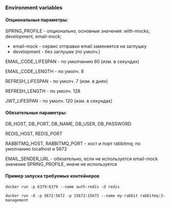 ### Environment variables

#### Опциональные параметры:

SPRING_PROFILE - опционально; основные значения: with-mocks, development, email-mock;

- email-mock - сервис отправки email заменяется на заглушку
- development - без заглушек (по умолч.)

EMAIL_CODE_LIFESPAN - по умолчанию 60 (изм. в секундах)

EMAIL_CODE_LENGTH - по умолч. 8

REFRESH_LIFESPAN - по умолч. 7 (изм. в днях)

REFRESH_LENGTH - по умолч. 128

JWT_LIFESPAN - по умолч. 120 (изм. в секундах)

#### Обязательные параметры:

DB_HOST, DB_PORT, DB_NAME, DB_USER, DB_PASSWORD

REDIS_HOST, REDIS_PORT

RABBITMQ_HOST, RABBITMQ_PORT - хост и порт rabbitmq; по умолчанию localhost и 5672

EMAIL_SENDER_URL - обязательно, если не используется email-mock значение SPRING_PROFILE, иначе
не используется

#### Пример запуска требуемых контейнеров

`docker run -p 6379:6379 --name auth-redis -d redis`

`docker run -d -p 5672:5672 -p 15672:15672 --name my-rabbit rabbitmq:3-management`